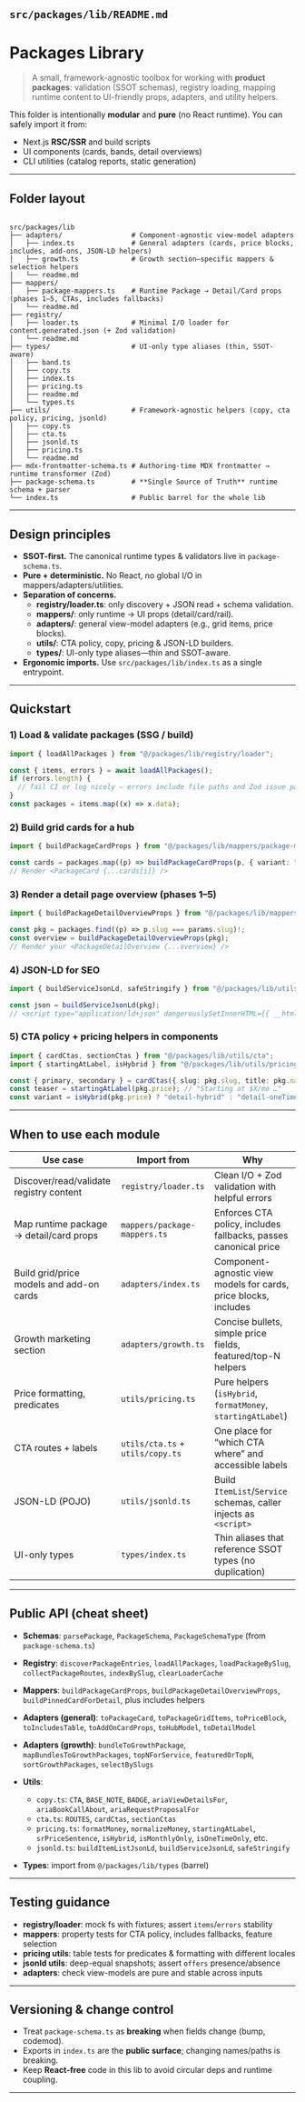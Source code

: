 ## `src/packages/lib/README.md`

# Packages Library

> A small, framework-agnostic toolbox for working with **product packages**:
> validation (SSOT schemas), registry loading, mapping runtime content to
> UI-friendly props, adapters, and utility helpers.

This folder is intentionally **modular** and **pure** (no React runtime). You can safely import it from:

- Next.js **RSC/SSR** and build scripts
- UI components (cards, bands, detail overviews)
- CLI utilities (catalog reports, static generation)

---

## Folder layout

```

src/packages/lib
├── adapters/                 # Component-agnostic view-model adapters
│   ├── index.ts              # General adapters (cards, price blocks, includes, add-ons, JSON-LD helpers)
│   ├── growth.ts             # Growth section–specific mappers & selection helpers
│   └── readme.md
├── mappers/
│   ├── package-mappers.ts    # Runtime Package → Detail/Card props (phases 1–5, CTAs, includes fallbacks)
│   └── readme.md
├── registry/
│   ├── loader.ts             # Minimal I/O loader for content.generated.json (+ Zod validation)
│   └── readme.md
├── types/                    # UI-only type aliases (thin, SSOT-aware)
│   ├── band.ts
│   ├── copy.ts
│   ├── index.ts
│   ├── pricing.ts
│   ├── readme.md
│   └── types.ts
├── utils/                    # Framework-agnostic helpers (copy, cta policy, pricing, jsonld)
│   ├── copy.ts
│   ├── cta.ts
│   ├── jsonld.ts
│   ├── pricing.ts
│   └── readme.md
├── mdx-frontmatter-schema.ts # Authoring-time MDX frontmatter → runtime transformer (Zod)
├── package-schema.ts         # **Single Source of Truth** runtime schema + parser
└── index.ts                  # Public barrel for the whole lib

````

---

## Design principles

- **SSOT-first.** The canonical runtime types & validators live in `package-schema.ts`.
- **Pure + deterministic.** No React, no global I/O in mappers/adapters/utilities.
- **Separation of concerns.**
  - **registry/loader.ts**: only discovery + JSON read + schema validation.
  - **mappers/**: only runtime → UI props (detail/card/rail).
  - **adapters/**: general view-model adapters (e.g., grid items, price blocks).
  - **utils/**: CTA policy, copy, pricing & JSON-LD builders.
  - **types/**: UI-only type aliases—thin and SSOT-aware.
- **Ergonomic imports.** Use `src/packages/lib/index.ts` as a single entrypoint.

---

## Quickstart

### 1) Load & validate packages (SSG / build)

```ts
import { loadAllPackages } from "@/packages/lib/registry/loader";

const { items, errors } = await loadAllPackages();
if (errors.length) {
  // fail CI or log nicely — errors include file paths and Zod issue paths
}
const packages = items.map((x) => x.data);
````

### 2) Build grid cards for a hub

```ts
import { buildPackageCardProps } from "@/packages/lib/mappers/package-mappers";

const cards = packages.map((p) => buildPackageCardProps(p, { variant: "default" }));
// Render <PackageCard {...cards[i]} />
```

### 3) Render a detail page overview (phases 1–5)

```ts
import { buildPackageDetailOverviewProps } from "@/packages/lib/mappers/package-mappers";

const pkg = packages.find((p) => p.slug === params.slug)!;
const overview = buildPackageDetailOverviewProps(pkg);
// Render your <PackageDetailOverview {...overview} />
```

### 4) JSON-LD for SEO

```ts
import { buildServiceJsonLd, safeStringify } from "@/packages/lib/utils/jsonld";

const json = buildServiceJsonLd(pkg);
// <script type="application/ld+json" dangerouslySetInnerHTML={{ __html: safeStringify(json) }} />
```

### 5) CTA policy + pricing helpers in components

```ts
import { cardCtas, sectionCtas } from "@/packages/lib/utils/cta";
import { startingAtLabel, isHybrid } from "@/packages/lib/utils/pricing";

const { primary, secondary } = cardCtas({ slug: pkg.slug, title: pkg.name });
const teaser = startingAtLabel(pkg.price); // "Starting at $X/mo …"
const variant = isHybrid(pkg.price) ? "detail-hybrid" : "detail-oneTime";
```

---

## When to use each module

| Use case                                 | Import from                      | Why                                                              |
| ---------------------------------------- | -------------------------------- | ---------------------------------------------------------------- |
| Discover/read/validate registry content  | `registry/loader.ts`             | Clean I/O + Zod validation with helpful errors                   |
| Map runtime package → detail/card props  | `mappers/package-mappers.ts`     | Enforces CTA policy, includes fallbacks, passes canonical price  |
| Build grid/price models and add-on cards | `adapters/index.ts`              | Component-agnostic view models for cards, price blocks, includes |
| Growth marketing section                 | `adapters/growth.ts`             | Concise bullets, simple price fields, featured/top-N helpers     |
| Price formatting, predicates             | `utils/pricing.ts`               | Pure helpers (`isHybrid`, `formatMoney`, `startingAtLabel`)      |
| CTA routes + labels                      | `utils/cta.ts` + `utils/copy.ts` | One place for “which CTA where” and accessible labels            |
| JSON-LD (POJO)                           | `utils/jsonld.ts`                | Build `ItemList`/`Service` schemas, caller injects as `<script>` |
| UI-only types                            | `types/index.ts`                 | Thin aliases that reference SSOT types (no duplication)          |

---

## Public API (cheat sheet)

* **Schemas**: `parsePackage`, `PackageSchema`, `PackageSchemaType` (from `package-schema.ts`)
* **Registry**: `discoverPackageEntries`, `loadAllPackages`, `loadPackageBySlug`, `collectPackageRoutes`, `indexBySlug`, `clearLoaderCache`
* **Mappers**: `buildPackageCardProps`, `buildPackageDetailOverviewProps`, `buildPinnedCardForDetail`, plus includes helpers
* **Adapters (general)**: `toPackageCard`, `toPackageGridItems`, `toPriceBlock`, `toIncludesTable`, `toAddOnCardProps`, `toHubModel`, `toDetailModel`
* **Adapters (growth)**: `bundleToGrowthPackage`, `mapBundlesToGrowthPackages`, `topNForService`, `featuredOrTopN`, `sortGrowthPackages`, `selectBySlugs`
* **Utils**:

  * `copy.ts`: `CTA`, `BASE_NOTE`, `BADGE`, `ariaViewDetailsFor`, `ariaBookCallAbout`, `ariaRequestProposalFor`
  * `cta.ts`: `ROUTES`, `cardCtas`, `sectionCtas`
  * `pricing.ts`: `formatMoney`, `normalizeMoney`, `startingAtLabel`, `srPriceSentence`, `isHybrid`, `isMonthlyOnly`, `isOneTimeOnly`, etc.
  * `jsonld.ts`: `buildItemListJsonLd`, `buildServiceJsonLd`, `safeStringify`
* **Types**: import from `@/packages/lib/types` (barrel)

---

## Testing guidance

* **registry/loader**: mock fs with fixtures; assert `items`/`errors` stability
* **mappers**: property tests for CTA policy, includes fallbacks, feature selection
* **pricing utils**: table tests for predicates & formatting with different locales
* **jsonld utils**: deep-equal snapshots; assert `offers` presence/absence
* **adapters**: check view-models are pure and stable across inputs

---

## Versioning & change control

* Treat `package-schema.ts` as **breaking** when fields change (bump, codemod).
* Exports in `index.ts` are the **public surface**; changing names/paths is breaking.
* Keep **React-free** code in this lib to avoid circular deps and runtime coupling.

---
